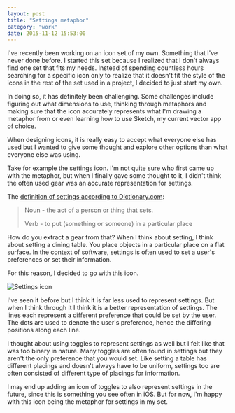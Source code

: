 ```yaml
---
layout: post
title: "Settings metaphor"
category: "work"
date: 2015-11-12 15:53:00
---
```


I've recently been working on an icon set of my own. Something that I've never done before. I started this set because I realized that I don't always find one set that fits my needs. Instead of spending countless hours searching for a specific icon only to realize that it doesn't fit the style of the icons in the rest of the set used in a project, I decided to just start my own.

In doing so, it has definitely been challenging. Some challenges include figuring out what dimensions to use, thinking through metaphors and making sure that the icon accurately represents what I'm drawing a metaphor from or even learning how to use Sketch, my current vector app of choice.

When designing icons, it is really easy to accept what everyone else has used but I wanted to give some thought and explore other options than what everyone else was using.

Take for example the settings icon. I'm not quite sure who first came up with the metaphor, but when I finally gave some thought to it, I didn't think the often used gear was an accurate representation for settings.

The [definition of settings according to Dictionary.com](http://dictionary.reference.com/browse/setting):

> Noun - the act of a person or thing that sets.
>
> Verb - to put (something or someone) in a particular place

How do you extract a gear from that? When I think about setting, I think about setting a dining table. You place objects in a particular place on a flat surface. In the context of software, settings is often used to set a user's preferences or set their information.

For this reason, I decided to go with this icon.

<div class="center">
  <img src="http://i.michaelsoolee.com/20151112-settings.svg" alt="Settings icon">
</div>

I've seen it before but I think it is far less used to represent settings. But when I think through it I think it is a better representation of settings. The lines each represent a different preference that could be set by the user. The dots are used to denote the user's preference, hence the differing positions along each line.

I thought about using toggles to represent settings as well but I felt like that was too binary in nature. Many toggles are often found in settings but they aren't the only preference that you would set. Like setting a table has different placings and doesn't always have to be uniform, settings too are often consisted of different type of placings for information.

I may end up adding an icon of toggles to also represent settings in the future, since this is something you see often in iOS. But for now, I'm happy with this icon being the metaphor for settings in my set.